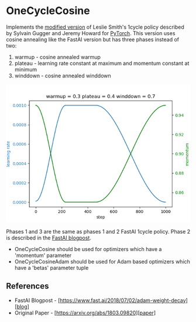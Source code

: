 # OneCycleCosine

Implements the [modified version][blog] of Leslie Smith's 1cycle policy described by Sylvain Gugger and Jeremy Howard for [PyTorch][pytorch].
This version uses cosine annealing like the FastAI version but has three phases instead of two:

1. warmup - cosine annealed warmup
2. plateau - learning rate constant at maximum and momentum constant at minimum
3. winddown - cosine annealed winddown

![](sched.png)

Phases 1 and 3 are the same as phases 1 and 2 FastAI 1cycle policy.
Phase 2 is described in the [FastAI blogpost][blog].

- OneCycleCosine should be used for optimizers which have a 'momentum' parameter
- OneCycleCosineAdam should be used for Adam based optimizers which have a 'betas' parameter tuple

## References

- FastAI Blogpost - [https://www.fast.ai/2018/07/02/adam-weight-decay][blog]
- Original Paper - [https://arxiv.org/abs/1803.09820][paper]

[blog]: https://www.fast.ai/2018/07/02/adam-weight-decay
[paper]: https://arxiv.org/abs/1803.09820
[pytorch]: https://pytorch.org/
[fastai]: https://www.fast.ai/
